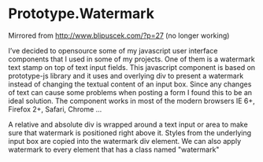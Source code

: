 Prototype.Watermark
===================

Mirrored from http://www.blipuscek.com/?p=27 (no longer working)

I’ve decided to opensource some of my javascript user interface components that I used in some of my projects. One of them is a watermark text stamp on top of text input fields. This javascript component is based on prototype-js library and it uses and overlying div to present a watermark instead of changing the textual content of an input box. Since any changes of text can cause some problems when posting a form I found this to be an ideal solution. The component works in most of the modern browsers IE 6+, Firefox 2+, Safari, Chrome …

A relative and absolute div is wrapped around a text input or area to make sure that watermark is positioned right above it. Styles from the underlying input box are copied into the watermark div element. We can also apply watermark to every element that has a class named "watermark"
